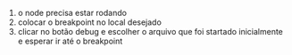 1. o node precisa estar rodando
2. colocar o breakpoint no local desejado
3. clicar no botão debug e escolher o arquivo que foi startado inicialmente e esperar ir até o breakpoint